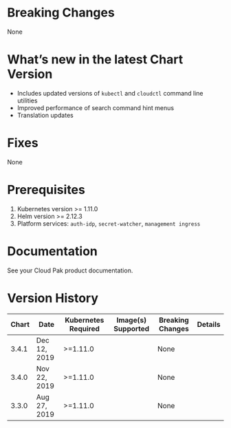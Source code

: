 # Breaking Changes
None

# What’s new in the latest Chart Version

- Includes updated versions of `kubectl` and `cloudctl` command line utilities
- Improved performance of search command hint menus
- Translation updates

# Fixes
None

# Prerequisites
1. Kubernetes version >= 1.11.0
2. Helm version >= 2.12.3
3. Platform services:  `auth-idp`, `secret-watcher`, `management ingress`

# Documentation
See your Cloud Pak product documentation.

# Version History

| Chart | Date | Kubernetes Required | Image(s) Supported | Breaking Changes | Details |
| ----- | ---- | ------------ | ------------------ | ---------------- | ------- |
| 3.4.1 | Dec 12, 2019 | >=1.11.0 |  | None |  |
| 3.4.0 | Nov 22, 2019 | >=1.11.0 |  | None |  |
| 3.3.0 | Aug 27, 2019 | >=1.11.0 |  | None |  |